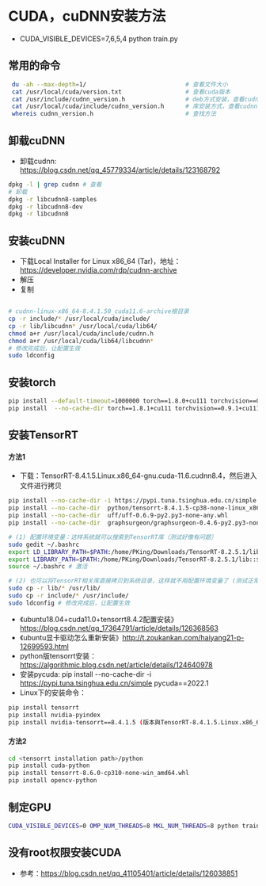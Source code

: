 # CUDA，cuDNN安装方法
- CUDA_VISIBLE_DEVICES=7,6,5,4 python train.py
## 常用的命令

```bash
 du -ah --max-depth=1/                            # 查看文件大小
 cat /usr/local/cuda/version.txt                  # 查看cuda版本
 cat /usr/include/cudnn_version.h                 # deb方式安装，查看cudnn版本
 cat /usr/local/cuda/include/cudnn_version.h      # 库安装方式，查看cudnn版本
 whereis cudnn_version.h                          # 查找方法
```

## 卸载cuDNN

- 卸载cudnn: https://blog.csdn.net/qq_45779334/article/details/123168792

```bash
dpkg -l | grep cudnn # 查看
# 卸载
dpkg -r libcudnn8-samples
dpkg -r libcudnn8-dev
dpkg -r libcudnn8
```

## 安装cuDNN

- 下载Local Installer for Linux x86_64 (Tar)，地址：https://developer.nvidia.com/rdp/cudnn-archive
- 解压
- 复制

```bash

# cudnn-linux-x86_64-8.4.1.50_cuda11.6-archive根目录
cp -r include/* /usr/local/cuda/include/ 
cp -r lib/libcudnn* /usr/local/cuda/lib64/ 
chmod a+r /usr/local/cuda/include/cudnn.h 
chmod a+r /usr/local/cuda/lib64/libcudnn*
# 修改完成后，让配置生效
sudo ldconfig
```

## 安装torch

```bash
pip install --default-timeout=1000000 torch==1.8.0+cu111 torchvision==0.9.0+cu111 torchaudio==0.8.0 -f https://download.pytorch.org/whl/torch_stable.html
pip install  --no-cache-dir torch==1.8.1+cu111 torchvision==0.9.1+cu111 torchaudio==0.8.1 -f https://download.pytorch.org/whl/torch_stable.html
```

## 安装TensorRT

#### 方法1
- 下载：TensorRT-8.4.1.5.Linux.x86_64-gnu.cuda-11.6.cudnn8.4，然后进入文件进行拷贝

```bash
pip install --no-cache-dir -i https://pypi.tuna.tsinghua.edu.cn/simple pycuda==2022.1
pip install --no-cache-dir  python/tensorrt-8.4.1.5-cp38-none-linux_x86_64.whl 
pip install --no-cache-dir  uff/uff-0.6.9-py2.py3-none-any.whl
pip install --no-cache-dir  graphsurgeon/graphsurgeon-0.4.6-py2.py3-none-any.whl

# (1) 配置环境变量：这样系统就可以搜索到TensorRT库（测试好像有问题）
sudo gedit ~/.bashrc
export LD_LIBRARY_PATH=$PATH:/home/PKing/Downloads/TensorRT-8.2.5.1/lib:$LD_LIBRARY_PATH
export LIBRARY_PATH=$PATH:/home/PKing/Downloads/TensorRT-8.2.5.1/lib::$LIBRARY_PATH
source ~/.bashrc # 激活

# (2) 也可以将TensorRT相关库直接拷贝到系统目录，这样就不用配置环境变量了 (测试正常)
sudo cp -r lib/* /usr/lib/
sudo cp -r include/* /usr/include/
sudo ldconfig # 修改完成后，让配置生效
```

- 《ubuntu18.04+cuda11.0+tensorrt8.4.2配置安装》https://blog.csdn.net/qq_17364791/article/details/126368563
- 《ubuntu显卡驱动怎么重新安装》http://t.zoukankan.com/haiyang21-p-12699593.html
- python版tensorrt安装：https://algorithmic.blog.csdn.net/article/details/124640978
- 安装pycuda: pip install --no-cache-dir -i https://pypi.tuna.tsinghua.edu.cn/simple pycuda==2022.1
- Linux下的安装命令：

```bash
pip install tensorrt
pip install nvidia-pyindex
pip install nvidia-tensorrt==8.4.1.5 (版本與TensorRT-8.4.1.5.Linux.x86_64-gnu.cuda-11.6.cudnn8.4匹配即可)
```

#### 方法2

```bash
cd <tensorrt installation path>/python
pip install cuda-python
pip install tensorrt-8.6.0-cp310-none-win_amd64.whl
pip install opencv-python
```

## 制定GPU

```bash
CUDA_VISIBLE_DEVICES=0 OMP_NUM_THREADS=8 MKL_NUM_THREADS=8 python train.py
```


## 没有root权限安装CUDA
- 参考：https://blog.csdn.net/qq_41105401/article/details/126038851 